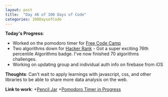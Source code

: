 ```yaml
---
layout: post
title:  "Day 46 of 100 Days of Code"
categories: 100DaysofCode
---
```

**Today's Progress**:
+ Worked on the pomodoro timer for [Free Code Camp](https://www.freecodecamp.com)
+ Two algorithms down for [Hacker Rank](http://www.hackerrank.com)  - Got a super exciting 76th percentile Algorithms badge. I've now finished 70 algorithms challenges.
+ Working on updating group and individual auth info on firebase from iOS

**Thoughts**: Can't wait to apply learnings with javascript, css, and other libraries to be able to share more data analysis on the web.

**Link to work**:
+[Pencil Jar](https://codepen.io/jessachandler/pen/wqdMLy)
+[Pomodoro Timer in Progress](https://codepen.io/jessachandler/pen/WEXZER)
